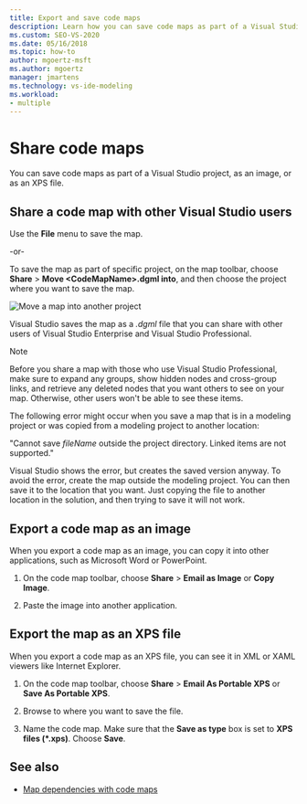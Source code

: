 ```yaml
---
title: Export and save code maps
description: Learn how you can save code maps as part of a Visual Studio project, as an image, or as an XPS file.
ms.custom: SEO-VS-2020
ms.date: 05/16/2018
ms.topic: how-to
author: mgoertz-msft
ms.author: mgoertz
manager: jmartens
ms.technology: vs-ide-modeling
ms.workload:
- multiple
---
```

# Share code maps

You can save code maps as part of a Visual Studio project, as an image, or as an XPS file.

## Share a code map with other Visual Studio users

Use the **File** menu to save the map.

-or-

To save the map as part of specific project, on the map toolbar, choose **Share** > **Move \<CodeMapName>.dgml into**, and then choose the project where you want to save the map.

![Move a map into another project](../modeling/media/codemapsmovemapmenu.png)

Visual Studio saves the map as a *.dgml* file that you can share with other users of Visual Studio Enterprise and Visual Studio Professional.

> [!NOTE]
> Before you share a map with those who use Visual Studio Professional, make sure to expand any groups, show hidden nodes and cross-group links, and retrieve any deleted nodes that you want others to see on your map. Otherwise, other users won't be able to see these items.
>
> The following error might occur when you save a map that is in a modeling project or was copied from a modeling project to another location:
>
> "Cannot save *fileName* outside the project directory. Linked items are not supported."
>
> Visual Studio shows the error, but creates the saved version anyway. To avoid the error, create the map outside the modeling project. You can then save it to the location that you want. Just copying the file to another location in the solution, and then trying to save it will not work.

## Export a code map as an image

When you export a code map as an image, you can copy it into other applications, such as Microsoft Word or PowerPoint.

1. On the code map toolbar, choose **Share** > **Email as Image** or **Copy Image**.

2. Paste the image into another application.

## Export the map as an XPS file

When you export a code map as an XPS file, you can see it in XML or XAML viewers like Internet Explorer.

1. On the code map toolbar, choose **Share** > **Email As Portable XPS** or **Save As Portable XPS**.

2. Browse to where you want to save the file.

3. Name the code map. Make sure that the **Save as type** box is set to **XPS files (\*.xps)**. Choose **Save**.

## See also

- [Map dependencies with code maps](../modeling/map-dependencies-across-your-solutions.md)
